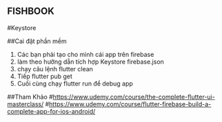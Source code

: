 ## FISHBOOK
#Keystore

##Cai đặt phần mềm
1.  Các bạn phải tạo cho mình cái app trên firebase
2.  làm theo hưỡng dẫn tích hợp Keystore firebase.json
3.  chạy câu lệnh flutter clean
4.  Tiếp flutter pub get
5.  Cuối cùng chạy flutter run để debug app

##Tham Khảo
#https://www.udemy.com/course/the-complete-flutter-ui-masterclass/
#https://www.udemy.com/course/flutter-firebase-build-a-complete-app-for-ios-android/


